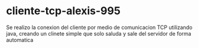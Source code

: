 # cliente-tcp-alexis-995
Se realizo la conexion del cliente por medio de comunicacion TCP utilizando java, creando un clinete simple que solo saluda y sale del servidor de forma automatica
